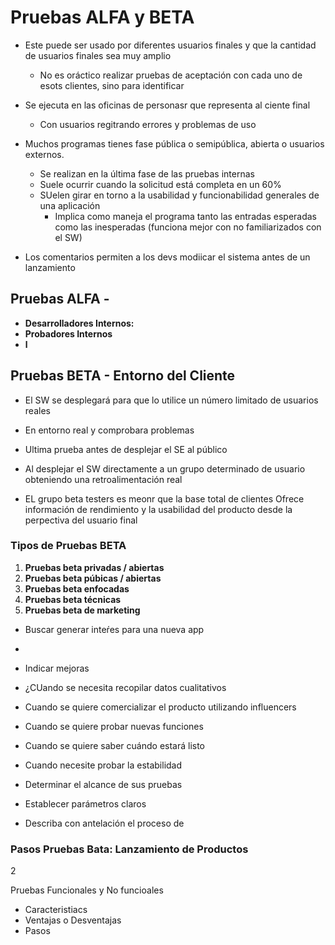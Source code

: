 # Pruebas ALFA y BETA

-   Este puede ser usado por diferentes usuarios finales y que la cantidad de usuarios finales sea muy amplio

    -   No es oráctico realizar pruebas de aceptación con cada uno de esots clientes, sino para identificar

-   Se ejecuta en las oficinas de personasr que representa al ciente final

    -   Con usuarios regitrando errores y problemas de uso

-   Muchos programas tienes fase pública o semipública, abierta o usuarios externos.
    -   Se realizan en la última fase de las pruebas internas
    -   Suele ocurrir cuando la solicitud está completa en un 60%
    -   SUelen girar en torno a la usabilidad y funcionabilidad generales de una aplicación
        -   Implica como maneja el programa tanto las entradas esperadas como las inesperadas (funciona mejor con no familiarizados con el SW)
-   Los comentarios permiten a los devs modiicar el sistema antes de un lanzamiento

## Pruebas ALFA -

-   **Desarrolladores Internos:**
-   **Probadores Internos**
-   **l**

## Pruebas BETA - Entorno del Cliente

-   El SW se desplegará para que lo utilice un número limitado de usuarios reales
-   En entorno real y comprobara problemas
-   Ultima prueba antes de desplejar el SE al público
-   Al desplejar el SW directamente a un grupo determinado de usuario obteniendo una retroalimentación real

-   EL grupo beta testers es meonr que la base total de clientes
    Ofrece información de rendimiento y la usabilidad del producto desde la perpectiva del usuario final

### Tipos de Pruebas BETA

1. **Pruebas beta privadas / abiertas**
2. **Pruebas beta púbicas / abiertas**
3. **Pruebas beta enfocadas**
4. **Pruebas beta técnicas**
5. **Pruebas beta de marketing**

-   Buscar generar inteŕes para una nueva app
-
-   Indicar mejoras

- ¿CUando se necesita recopilar datos cualitativos
- Cuando se quiere comercializar el producto utilizando influencers
- Cuando se quiere probar nuevas funciones
- Cuando se quiere saber cuándo estará listo
- Cuando necesite probar la estabilidad 
- Determinar el alcance de sus pruebas
- Establecer parámetros claros 
- Describa con antelación el proceso de 


### Pasos Pruebas Bata: Lanzamiento de Productos
 2  


 Pruebas Funcionales y No funcioales
 - Caracteristiacs
 - Ventajas o Desventajas
 - Pasos

 
